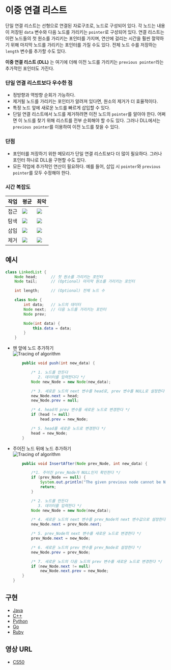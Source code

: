 # 이중 연결 리스트

단일 연결 리스트는 선형으로 연결된 자료구조로, 노드로 구성되어 있다. 각 노드는 내용이 저장된 `data` 변수와 다음 노드를 가리키는 `pointer`로 구성되어 있다. 연결 리스트는 이런 노드들의 첫 원소를 가리키는 포인터를 가지며, 연산에 걸리는 시간을 훨씬 절약하기 위해 마지막 노드를 가리키는 포인터를 가질 수도 있다. 전체 노드 수를 저장하는 `length` 변수를 추가할 수도 있다.

**이중 연결 리스트 (DLL)** 는 여기에 더해 이전 노드를 가리키는 `previous pointer`라는 추가적인 포인터도 가진다.

### 단일 연결 리스트보다 우수한 점

- 정방향과 역방향 순회가 가능하다.
- 제거될 노드를 가리키는 포인터가 알려져 있다면, 원소의 제거가 더 효율적이다.
- 특정 노드 앞에 새로운 노드를 빠르게 삽입할 수 있다.
- 단일 연결 리스트에서 노드를 제거하려면 이전 노드의 `pointer`를 알아야 한다. 어쩌면 이 노드를 찾기 위해 리스트를 전부 순회해야 할 수도 있다. 그러나 DLL에서는 `previous pointer`를 이용하여 이전 노드를 찾을 수 있다.

### 단점

- 포인터를 저장하기 위한 메모리가 단일 연결 리스트보다 더 많이 필요하다. 그러나 포인터 하나로 DLL을 구현할 수도 있다.
- 모든 작업에 추가적인 연산이 필요하다. 예를 들어, 삽입 시 `pointer`와 `previous pointer`를 모두 수정해야 한다.

### 시간 복잡도

| 작업 | 평균                                                                        | 최악                                                                   |
| ---- | --------------------------------------------------------------------------- | ---------------------------------------------------------------------- |
| 접근 | <img src="https://render.githubusercontent.com/render/math?math=\Theta(n)"> | <img src="https://render.githubusercontent.com/render/math?math=O(n)"> |
| 탐색 | <img src="https://render.githubusercontent.com/render/math?math=\Theta(n)"> | <img src="https://render.githubusercontent.com/render/math?math=O(n)"> |
| 삽입 | <img src="https://render.githubusercontent.com/render/math?math=\Theta(1)"> | <img src="https://render.githubusercontent.com/render/math?math=O(1)"> |
| 제거 | <img src="https://render.githubusercontent.com/render/math?math=\Theta(1)"> | <img src="https://render.githubusercontent.com/render/math?math=O(1)"> |

## 예시

```java
class LinkedList {
    Node head;      // 첫 원소를 가리키는 포인터
	Node tail;      // (Optional) 마지막 원소를 가리키는 포인터

	int length;     // (Optional) 전체 노드 수

    class Node {
        int data;   // 노드의 데이터
        Node next;  // 다음 노드를 가리키는 포인터
        Node prev;

        Node(int data) {
            this.data = data;
        }
    }
```

- 맨 앞에 노드 추가하기  
  ![Tracing of algorithm](https://www.geeksforgeeks.org/wp-content/uploads/gq/2014/03/DLL_add_front1.png)

  ```java
      public void push(int new_data) {

          /* 1. 노드를 만든다
             2. 데이터를 입력한다다 */
          Node new_Node = new Node(new_data);

          /* 3. 새로운 노드의 next 변수를 head로, prev 변수를 NULL로 설정한다 */
          new_Node.next = head;
          new_Node.prev = null;

          /* 4. head의 prev 변수를 새로운 노드로 변경한다 */
          if (head != null)
              head.prev = new_Node;

          /* 5. head를 새로운 노드로 변경한다 */
          head = new_Node;
      }
  ```

- 주어진 노드 뒤에 노드 추가하기  
  ![Tracing of algorithm](https://www.geeksforgeeks.org/wp-content/uploads/gq/2014/03/DLL_add_middle1.png)

  ```java
      public void InsertAfter(Node prev_Node, int new_data) {

          /*1. 주어진 prev_Node가 NULL인지 확인한다 */
          if (prev_Node == null) {
              System.out.println("The given previous node cannot be NULL ");
              return;
          }

          /* 2. 노드를 만든다
             3. 데이터를 입력한다 */
          Node new_Node = new Node(new_data);

          /* 4. 새로운 노드의 next 변수를 prev_Node의 next 변수값으로 설정한다 */
          new_Node.next = prev_Node.next;

          /* 5. prev_Node의 next 변수를 새로운 노드로 변경한다 */
          prev_Node.next = new_Node;

          /* 6. 새로운 노드의 prev 변수를 prev_Node로 설정한다 */
          new_Node.prev = prev_Node;

          /* 7. 새로운 노드의 다음 노드의 prev 변수를 새로운 노드로 변경한다 */
          if (new_Node.next != null)
              new_Node.next.prev = new_Node;
      }
  }
  ```

## 구현

- [Java](https://github.com/TheAlgorithms/Java/blob/master/DataStructures/Lists/DoublyLinkedList.java)
- [C++](https://github.com/TheAlgorithms/C-Plus-Plus/blob/master/Data%20Structure/Doubly%20Linked%20List.cpp)
- [Python](https://github.com/TheAlgorithms/Python/blob/master/data_structures/linked_list/doubly_linked_list.py)
- [Go](https://github.com/TheAlgorithms/Go/blob/master/data-structures/linked-list/double-linkedlist.go)
- [Ruby](https://github.com/TheAlgorithms/Ruby/blob/master/data_structures/linked_lists/double_list.rb)

## 영상 URL

- [CS50](https://www.youtube.com/watch?v=FHMPswJDCvU)
